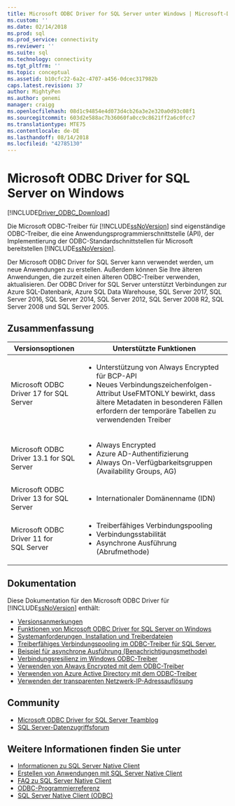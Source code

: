 ```yaml
---
title: Microsoft ODBC Driver for SQL Server unter Windows | Microsoft-Dokumentation
ms.custom: ''
ms.date: 02/14/2018
ms.prod: sql
ms.prod_service: connectivity
ms.reviewer: ''
ms.suite: sql
ms.technology: connectivity
ms.tgt_pltfrm: ''
ms.topic: conceptual
ms.assetid: b10cfc22-6a2c-4707-a456-0dcec317982b
caps.latest.revision: 37
author: MightyPen
ms.author: genemi
manager: craigg
ms.openlocfilehash: 08d1c94854e4d073d4cb26a3e2e320a0d93c08f1
ms.sourcegitcommit: 603d2e588ac7b36060fa0cc9c8621ff2a6c0fcc7
ms.translationtype: MTE75
ms.contentlocale: de-DE
ms.lasthandoff: 08/14/2018
ms.locfileid: "42785130"
---
```

# <a name="microsoft-odbc-driver-for-sql-server-on-windows"></a>Microsoft ODBC Driver for SQL Server on Windows
[!INCLUDE[Driver_ODBC_Download](../../../includes/driver_odbc_download.md)]

Die Microsoft ODBC-Treiber für [!INCLUDE[ssNoVersion](../../../includes/ssnoversion-md.md)] sind eigenständige ODBC-Treiber, die eine Anwendungsprogrammierschnittstelle (API), der Implementierung der ODBC-Standardschnittstellen für Microsoft bereitstellen [!INCLUDE[ssNoVersion](../../../includes/ssnoversion-md.md)].

Der Microsoft ODBC Driver for SQL Server kann verwendet werden, um neue Anwendungen zu erstellen. Außerdem können Sie Ihre älteren Anwendungen, die zurzeit einen älteren ODBC-Treiber verwenden, aktualisieren. Der ODBC Driver for SQL Server unterstützt Verbindungen zur Azure SQL-Datenbank, Azure SQL Data Warehouse, SQL Server 2017, SQL Server 2016, SQL Server 2014, SQL Server 2012, SQL Server 2008 R2, SQL Server 2008 und SQL Server 2005.  

## <a name="summary"></a>Zusammenfassung

| Versionsoptionen       | Unterstützte Funktionen      |
| ------------- |---------------| 
| Microsoft ODBC Driver 17 for SQL Server | <ul><li>Unterstützung von Always Encrypted für BCP-API</li><li>Neues Verbindungszeichenfolgen-Attribut UseFMTONLY bewirkt, dass ältere Metadaten in besonderen Fällen erfordern der temporäre Tabellen zu verwendenden Treiber</li>
| Microsoft ODBC Driver 13.1 for SQL Server     | <ul><li>Always Encrypted</li><li>Azure AD-Authentifizierung</li><li>Always On-Verfügbarkeitsgruppen (Availability Groups, AG)</li></ul>   | 
| Microsoft ODBC Driver 13 for SQL Server      | <ul><li>Internationaler Domänenname (IDN)</li></ul> |
| Microsoft ODBC Driver 11 for SQL Server | <ul><li>Treiberfähiges Verbindungspooling</li><li>Verbindungsstabilität</li><li>Asynchrone Ausführung (Abrufmethode)</li></ul> |    

## <a name="documentation"></a>Dokumentation  
Diese Dokumentation für den Microsoft ODBC Driver für [!INCLUDE[ssNoVersion](../../../includes/ssnoversion-md.md)] enthält:  
  
-   [Versionsanmerkungen](../../../connect/odbc/windows/release-notes.md)  
-   [Funktionen von Microsoft ODBC Driver for SQL Server on Windows](../../../connect/odbc/windows/features-of-the-microsoft-odbc-driver-for-sql-server-on-windows.md)  
-   [Systemanforderungen, Installation und Treiberdateien](../../../connect/odbc/windows/system-requirements-installation-and-driver-files.md)  
-   [Treiberfähiges Verbindungspooling im ODBC-Treiber für SQL Server.](../../../connect/odbc/windows/driver-aware-connection-pooling-in-the-odbc-driver-for-sql-server.md)  
-   [Beispiel für asynchrone Ausführung &#40;Benachrichtigungsmethode&#41;](../../../connect/odbc/windows/asynchronous-execution-notification-method-sample.md)  
-   [Verbindungsresilienz im Windows ODBC-Treiber](../../../connect/odbc/windows/connection-resiliency-in-the-windows-odbc-driver.md)  
-   [Verwenden von Always Encrypted mit dem ODBC-Treiber](../../../connect/odbc/using-always-encrypted-with-the-odbc-driver.md)
-   [Verwenden von Azure Active Directory mit dem ODBC-Treiber](../../../connect/odbc/using-azure-active-directory.md) 
-   [Verwenden der transparenten Netzwerk-IP-Adressauflösung](../../../connect/odbc/using-transparent-network-ip-resolution.md)   

## <a name="community"></a>Community  
- [Microsoft ODBC Driver for SQL Server Teamblog](http://blogs.msdn.com/sqlnativeclient/default.aspx)  
- [SQL Server-Datenzugriffsforum](http://social.technet.microsoft.com/Forums/en/sqldataaccess/threads)  
  
## <a name="see-also"></a>Weitere Informationen finden Sie unter  
- [Informationen zu SQL Server Native Client](https://msdn.microsoft.com/sqlserver/ff658532.aspx)   
- [Erstellen von Anwendungen mit SQL Server Native Client](../../../relational-databases/native-client/applications/building-applications-with-sql-server-native-client.md)   
- [FAQ zu SQL Server Native Client](https://msdn.microsoft.com/sqlserver/aa937707.aspx)   
- [ODBC-Programmierreferenz](../../../odbc/reference/odbc-programmer-s-reference.md)   
- [SQL Server Native Client (ODBC)](../../../relational-databases/native-client/odbc/sql-server-native-client-odbc.md)  
